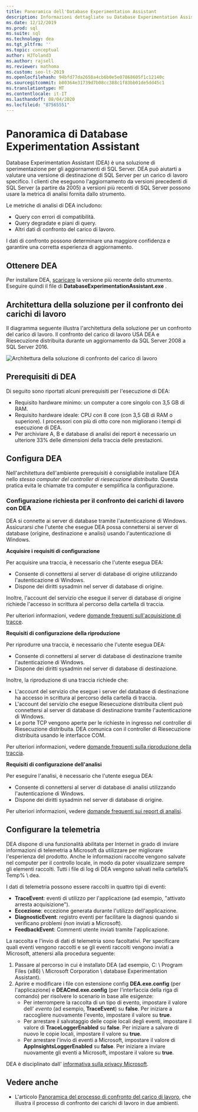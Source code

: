 ```yaml
---
title: Panoramica dell'Database Experimentation Assistant
description: Informazioni dettagliate su Database Experimentation Assistant (DEA), ad esempio come valutare una versione di destinazione SQL Server per un carico di lavoro specifico.
ms.date: 12/12/2019
ms.prod: sql
ms.suite: sql
ms.technology: dea
ms.tgt_pltfrm: ''
ms.topic: conceptual
author: HJToland3
ms.author: rajsell
ms.reviewer: mathoma
ms.custom: seo-lt-2019
ms.openlocfilehash: 94bfd77da2658a4cb6b0e5e07868605f1c12140c
ms.sourcegitcommit: b80364e31739d7b08cc388c1f83bb01de5dd45c1
ms.translationtype: MT
ms.contentlocale: it-IT
ms.lasthandoff: 08/04/2020
ms.locfileid: "87565551"
---
```

# <a name="overview-of-database-experimentation-assistant"></a>Panoramica di Database Experimentation Assistant

Database Experimentation Assistant (DEA) è una soluzione di sperimentazione per gli aggiornamenti di SQL Server. DEA può aiutarti a valutare una versione di destinazione di SQL Server per un carico di lavoro specifico. I clienti che eseguono l'aggiornamento da versioni precedenti di SQL Server (a partire da 2005) a versioni più recenti di SQL Server possono usare la metrica di analisi fornita dallo strumento.

Le metriche di analisi di DEA includono:

- Query con errori di compatibilità.
- Query degradate e piani di query.
- Altri dati di confronto del carico di lavoro.

I dati di confronto possono determinare una maggiore confidenza e garantire una corretta esperienza di aggiornamento.

## <a name="get-dea"></a>Ottenere DEA

Per installare DEA, [scaricare](https://www.microsoft.com/download/details.aspx?id=54090) la versione più recente dello strumento. Eseguire quindi il file di **DatabaseExperimentationAssistant.exe** .

## <a name="solution-architecture-for-comparing-workloads"></a>Architettura della soluzione per il confronto dei carichi di lavoro

Il diagramma seguente illustra l'architettura della soluzione per un confronto del carico di lavoro. Il confronto del carico di lavoro USA DEA e Riesecuzione distribuita durante un aggiornamento da SQL Server 2008 a SQL Server 2016.

![Architettura della soluzione di confronto del carico di lavoro](./media/database-experimentation-assistant-overview/dea-overview-compare-solution-architecture.png)

## <a name="dea-prerequisites"></a>Prerequisiti di DEA

Di seguito sono riportati alcuni prerequisiti per l'esecuzione di DEA:

- Requisito hardware minimo: un computer a core singolo con 3,5 GB di RAM.
- Requisito hardware ideale: CPU con 8 core (con 3,5 GB di RAM o superiore). I processori con più di otto core non migliorano i tempi di esecuzione di DEA.
- Per archiviare A, B e database di analisi dei report è necessario un ulteriore 33% delle dimensioni della traccia delle prestazioni.

## <a name="configure-dea"></a>Configura DEA

Nell'architettura dell'ambiente prerequisiti è consigliabile installare DEA nello *stesso computer del controller di riesecuzione distribuita*. Questa pratica evita le chiamate tra computer e semplifica la configurazione.

### <a name="required-configuration-for-workload-comparison-using-dea"></a>Configurazione richiesta per il confronto dei carichi di lavoro con DEA

DEA si connette ai server di database tramite l'autenticazione di Windows. Assicurarsi che l'utente che esegue DEA possa connettersi ai server di database (origine, destinazione e analisi) usando l'autenticazione di Windows.

**Acquisire i requisiti di configurazione**

Per acquisire una traccia, è necessario che l'utente esegua DEA:

- Consente di connettersi al server di database di origine utilizzando l'autenticazione di Windows.
- Dispone dei diritti sysadmin nel server di database di origine.

Inoltre, l'account del servizio che esegue il server di database di origine richiede l'accesso in scrittura al percorso della cartella di traccia.

Per ulteriori informazioni, vedere [domande frequenti sull'acquisizione di tracce](database-experimentation-assistant-capture-trace.md#frequently-asked-questions-about-trace-capture).

**Requisiti di configurazione della riproduzione**

Per riprodurre una traccia, è necessario che l'utente esegua DEA:

- Consente di connettersi al server di database di destinazione tramite l'autenticazione di Windows.
- Dispone dei diritti sysadmin nel server di database di destinazione.

Inoltre, la riproduzione di una traccia richiede che:

- L'account del servizio che esegue i server del database di destinazione ha accesso in scrittura al percorso della cartella di traccia.
- L'account del servizio che esegue Riesecuzione distribuita client può connettersi al server di database di destinazione tramite l'autenticazione di Windows.
- Le porte TCP vengono aperte per le richieste in ingresso nel controller di Riesecuzione distribuita. DEA comunica con il controller di Riesecuzione distribuita usando le interfacce COM.

Per ulteriori informazioni, vedere [domande frequenti sulla riproduzione della traccia](database-experimentation-assistant-replay-trace.md#frequently-asked-questions-about-trace-replay).

**Requisiti di configurazione dell'analisi**

Per eseguire l'analisi, è necessario che l'utente esegua DEA:

- Consente di connettersi al server di database di analisi utilizzando l'autenticazione di Windows.
- Dispone dei diritti sysadmin nel server di database di origine.

Per ulteriori informazioni, vedere [domande frequenti sui report di analisi](database-experimentation-assistant-create-report.md#frequently-asked-questions-about-analysis-reports).

## <a name="set-up-telemetry"></a>Configurare la telemetria

DEA dispone di una funzionalità abilitata per Internet in grado di inviare informazioni di telemetria a Microsoft da utilizzare per migliorare l'esperienza del prodotto. Anche le informazioni raccolte vengono salvate nel computer per il controllo locale, in modo da poter visualizzare sempre gli elementi raccolti. Tutti i file di log di DEA vengono salvati nella cartella% Temp% \\ dea.

I dati di telemetria possono essere raccolti in quattro tipi di eventi:

- **TraceEvent**: eventi di utilizzo per l'applicazione (ad esempio, "attivato arresta acquisizione").
- **Eccezione**: eccezione generata durante l'utilizzo dell'applicazione.
- **DiagnosticEvent**: registro eventi per facilitare la diagnosi quando si verificano problemi (*non* inviati a Microsoft).
- **FeedbackEvent**: Commenti utente inviati tramite l'applicazione.

La raccolta e l'invio di dati di telemetria sono facoltativi. Per specificare quali eventi vengono raccolti e se gli eventi raccolti vengono inviati a Microsoft, attenersi alla procedura seguente:

1. Passare al percorso in cui è installato DEA (ad esempio, C: \\ Program Files (x86) \\ Microsoft Corporation \\ database Experimentation Assistant).
2. Aprire e modificare i file con estensione config **DEA.exe.config** (per l'applicazione) e **DEACmd.exe.config** (per l'interfaccia della riga di comando) per risolvere lo scenario in base alle esigenze:
    - Per interrompere la raccolta di un tipo di evento, impostare il valore dell' *evento* (ad esempio, **TraceEvent**) su **false**. Per iniziare a raccogliere nuovamente l'evento, impostare il valore su **true**.
    - Per arrestare il salvataggio delle copie locali degli eventi, impostare il valore di **TraceLoggerEnabled** su **false**. Per iniziare a salvare di nuovo le copie locali, impostare il valore su **true**.
    - Per arrestare l'invio di eventi a Microsoft, impostare il valore di **AppInsightsLoggerEnabled** su **false**. Per iniziare a inviare nuovamente gli eventi a Microsoft, impostare il valore su **true**.

DEA è disciplinato dall' [informativa sulla privacy Microsoft](https://aka.ms/dea-privacy).

## <a name="see-also"></a>Vedere anche

- L'articolo [Panoramica del processo di confronto del carico di lavoro](database-experimentation-assistant-get-started.md), che illustra il processo di confronto dei carichi di lavoro in due ambienti.
